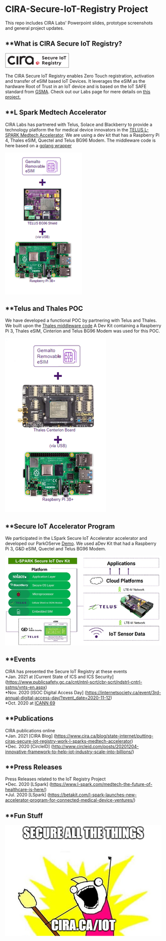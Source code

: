 # CIRA-Secure-IoT-Registry Project
This repo includes CIRA Labs' Powerpoint slides, prototype screenshots and general project updates.



## **What is CIRA Secure IoT Registry?

![IOT Registry Logo](/images/IoT%20Registry%20logo.png)

The CIRA Secure IoT Registry enables Zero Touch registration, activation and transfer of eSIM based IoT Devices. It leverages the eSIM as the hardware Root of Trust in an IoT device and is based on the IoT SAFE standard from [GSMA](https://www.gsma.com/iot/iot-safe/). Check out our Labs page for mere details on [this project.](https://cira.ca/iot) 


## **L Spark Medtech Accelerator
CIRA Labs has partnered with Telus, Solace and Blackberry to provide a technology platform the for medical device innovators in the [TELUS L-SPARK Medtech Accelerator](https://www.l-spark.com/accelerator/secureiot/). We are using a dev kit that has a Raspberry Pi 4, Thales eSIM, Quectel and Telus BG96 Modem. The middleware code is here based on a [golang wrapper](https://github.com/CIRALabs/iot-safe-middleware)

![MedTech Accelerator Dev Kit](/images/LSpark%20Phase%202%20Dev%20Kit.PNG)


## **Telus and Thales POC
We have developed a functional POC by partnering with Telus and Thales. We built upon the [Thales middleware code](https://github.com/ThalesGroup/iot-safe-middleware)
A Dev Kit containing a Raspberry Pi 3, Thales eSIM, Cinterion and Telus BG96 Modem was used for this POC. 

![POC Dev Kit](/images/POC%20Dev%20Kit.png)

## **Secure IoT Accelerator Program  
We participated in the LSpark Secure IoT Accelerator accelerator and developed our ParkOServe [Demo](https://github.com/TELUS-Emerging-IoT/Secure-IoT-Accelerator). We used aDev Kit that had a Raspberry Pi 3, G&D eSIM, Quectel and Telus BG96 Modem.   


![Secure IoT Accelerator Dev Kit](/images/LSPARKDEVKIT.jpg)

## **Events  
CIRA has presented the Secure IoT Registry at these events  
*Jan. 2021 at [Current State of ICS and ICS Security] (https://www.publicsafety.gc.ca/cnt/ntnl-scrt/cbr-scrt/ndstrl-cntrl-sstms/vnts-en.aspx)  
*Nov. 2020 [ISOC Digital Access Day] (https://internetsociety.ca/event/3rd-annual-digital-access-day/?event_date=2020-11-12)  
*Oct. 2020 at [ICANN 69](https://meetings.icann.org/en/remote69)  

## **Publications  
CIRA publications online  
*Jan. 2021 [CIRA Blog] (https://www.cira.ca/blog/state-internet/putting-ciras-secure-iot-registry-work-l-sparks-medtech-accelerator)  
*Dec. 2020 [CircleID] (http://www.circleid.com/posts/20201204-innovative-framework-to-help-iot-industry-scale-into-billions/)  

## **Press Releases  
Press Releases related to the IoT Registry Project  
*Dec. 2020 [LSpark] (https://www.l-spark.com/medtech-the-future-of-healthcare-is-here/)  
*Jul. 2020 [LSpark] (https://betakit.com/l-spark-launches-new-accelerator-program-for-connected-medical-device-ventures/)  

## **Fun Stuff  

![CIRA Secure all the things](/images/iot-sticker_191010.jpg)

